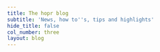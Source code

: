```yaml
---
title: The hopr blog
subtitle: 'News, how to''s, tips and highlights'
hide_title: false
col_number: three
layout: blog
---
```

